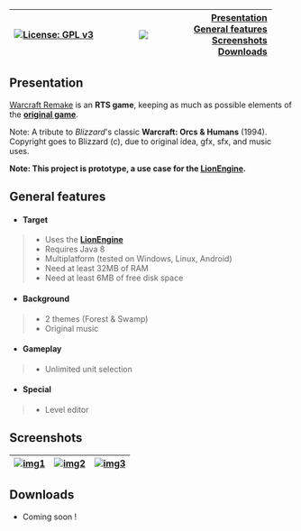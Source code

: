 | [![License: GPL v3](https://img.shields.io/badge/License-GPL%20v3-blue.svg)](https://www.gnu.org/licenses/gpl-3.0) | <a href="http://www.b3dgs.com/v7/page.php?lang=en&section=warcraft_remake"><img src="http://www.b3dgs.com/v7/projects/warcraft_remake/warcraft_remake.jpg" hspace=65/></a> | [Presentation](#presentation)<br>[General features](#general-features)<br>[Screenshots](#screenshots)<br>[Downloads](#downloads) |
|:---|:---:|---:|

## Presentation

[Warcraft Remake](http://www.b3dgs.com/v7/page.php?lang=en&section=warcraft_remake) is an __RTS game__, keeping as much as possible elements of the [__original game__](http://en.wikipedia.org/wiki/Warcraft:_Orcs_%26_Humans).

Note: A tribute to _Blizzard_'s classic __Warcraft: Orcs & Humans__ (1994). Copyright goes to Blizzard (c), due to original idea, gfx, sfx, and music uses.

**Note: This project is prototype, a use case for the [__LionEngine__](https://github.com/b3dgs/lionengine).**

## General features

* #### __Target__
>  * Uses the [__LionEngine__](http://www.b3dgs.com/v7/page.php?lang=en&section=lionengine)
>  * Requires Java 8
>  * Multiplatform (tested on Windows, Linux, Android)
>  * Need at least 32MB of RAM
>  * Need at least 6MB of free disk space

* #### __Background__
>  * 2 themes (Forest & Swamp)
>  * Original music

* #### __Gameplay__
>  * Unlimited unit selection

* #### __Special__
>  * Level editor

## Screenshots

| [![img1](http://www.b3dgs.com/v7/projects/warcraft_remake/screens/mini/2.png)](http://www.b3dgs.com/v7/projects/warcraft_remake/screens/2.png) | [![img2](http://www.b3dgs.com/v7/projects/warcraft_remake/screens/mini/4.png)](http://www.b3dgs.com/v7/projects/warcraft_remake/screens/4.png) | [![img3](http://www.b3dgs.com/v7/projects/warcraft_remake/screens/mini/9.png)](http://www.b3dgs.com/v7/projects/warcraft_remake/screens/9.png)
|---|---|---|

## Downloads

* Coming soon !

